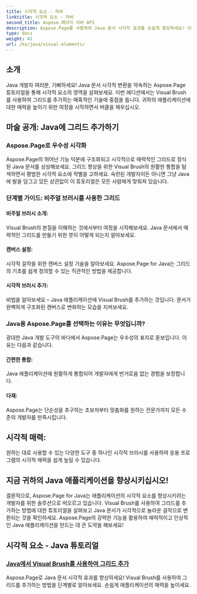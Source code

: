 ```yaml
---
title: 시각적 요소 - 자바
linktitle: 시각적 요소 - 자바
second_title: Aspose.페이지 자바 API
description: Aspose.Page를 사용하여 Java 문서 시각적 효과를 손쉽게 향상하세요! 이 단계별 튜토리얼에서 Visual Brush를 사용하여 그리드를 추가하여 애플리케이션을 향상시키는 방법을 알아보세요.
type: docs
weight: 41
url: /ko/java/visual-elements/
---
```

## 소개

Java 개발자 여러분, 기뻐하세요! Java 문서 시각적 변환을 약속하는 Aspose.Page 튜토리얼을 통해 시각적 요소의 영역을 살펴보세요. 이번 에디션에서는 Visual Brush를 사용하여 그리드를 추가하는 매혹적인 기술에 중점을 둡니다. 귀하의 애플리케이션에 대한 매력을 높이기 위한 여정을 시작하면서 버클을 채우십시오.

## 마술 공개: Java에 그리드 추가하기

### Aspose.Page로 우수성 시각화
Aspose.Page의 뛰어난 기능 덕분에 구조화되고 시각적으로 매력적인 그리드로 장식된 Java 문서를 상상해보세요. 그리드 향상을 위한 Visual Brush의 원활한 통합을 탐색하면서 평범한 시각적 요소에 작별을 고하세요. 숙련된 개발자이든 아니면 그냥 Java에 발을 담그고 있든 상관없이 이 튜토리얼은 모든 사람에게 맞춰져 있습니다.

### 단계별 가이드: 비주얼 브러시를 사용한 그리드

#### 비주얼 브러시 소개:
Visual Brush의 본질을 이해하는 것에서부터 여정을 시작해보세요. Java 문서에서 매력적인 그리드를 만들기 위한 붓이 어떻게 되는지 알아보세요.

#### 캔버스 설정:
시각적 걸작을 위한 캔버스 설정 기술을 알아보세요. Aspose.Page for Java는 그리드의 기초를 쉽게 정의할 수 있는 직관적인 방법을 제공합니다.

#### 시각적 브러시 추가:
비법을 알아보세요 – Java 애플리케이션에 Visual Brush를 추가하는 것입니다. 문서가 완벽하게 구조화된 캔버스로 변화하는 모습을 지켜보세요.

### Java용 Aspose.Page를 선택하는 이유는 무엇입니까?

광대한 Java 개발 도구의 바다에서 Aspose.Page는 우수성의 표지로 돋보입니다. 이유는 다음과 같습니다.

#### 간편한 통합:
Java 애플리케이션에 원활하게 통합되어 개발자에게 번거로움 없는 경험을 보장합니다.

#### 다재:
Aspose.Page는 단순성을 추구하는 초보자부터 맞춤화를 원하는 전문가까지 모든 수준의 개발자를 만족시킵니다.

## 시각적 매력:
원하는 대로 사용할 수 있는 다양한 도구 중 하나인 시각적 브러시를 사용하여 응용 프로그램의 시각적 매력을 쉽게 높일 수 있습니다.

## 지금 귀하의 Java 애플리케이션을 향상시키십시오!

결론적으로, Aspose.Page for Java는 애플리케이션의 시각적 요소를 향상시키려는 개발자를 위한 솔루션으로 떠오르고 있습니다. Visual Brush를 사용하여 그리드를 추가하는 방법에 대한 튜토리얼을 살펴보고 Java 문서가 시각적으로 놀라운 걸작으로 변환되는 것을 확인하세요. Aspose.Page의 강력한 기능을 활용하여 매력적이고 인상적인 Java 애플리케이션을 만드는 데 큰 도약을 해보세요!
## 시각적 요소 - Java 튜토리얼
### [Java에서 Visual Brush를 사용하여 그리드 추가](./add-grid/)
Aspose.Page로 Java 문서 시각적 효과를 향상하세요! Visual Brush를 사용하여 그리드를 추가하는 방법을 단계별로 알아보세요. 손쉽게 애플리케이션의 매력을 높이세요.